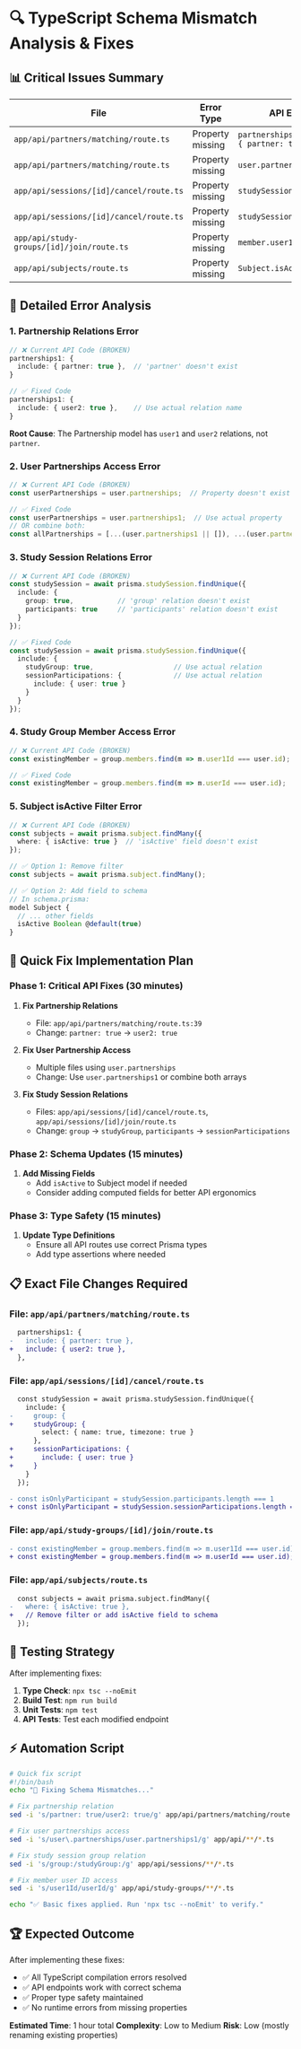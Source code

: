# 🔍 TypeScript Schema Mismatch Analysis & Fixes

## 📊 **Critical Issues Summary**

| File | Error Type | API Expects | Schema Has | Fix Required |
|------|------------|-------------|------------|--------------|
| `app/api/partners/matching/route.ts` | Property missing | `partnerships1: { include: { partner: true } }` | No `partner` relation | Change to `user2: true` |
| `app/api/partners/matching/route.ts` | Property missing | `user.partnerships` | `partnerships1[]` & `partnerships2[]` | Use `partnerships1` |
| `app/api/sessions/[id]/cancel/route.ts` | Property missing | `studySession.group` | No `group` relation | Add relation or use `studyGroup` |
| `app/api/sessions/[id]/cancel/route.ts` | Property missing | `studySession.participants` | `sessionParticipations[]` | Use `sessionParticipations` |
| `app/api/study-groups/[id]/join/route.ts` | Property missing | `member.user1Id` | `member.userId` | Use `userId` |
| `app/api/subjects/route.ts` | Property missing | `Subject.isActive` | No `isActive` field | Add to schema or remove filter |

## 🚨 **Detailed Error Analysis**

### 1. Partnership Relations Error
```typescript
// ❌ Current API Code (BROKEN)
partnerships1: {
  include: { partner: true },  // 'partner' doesn't exist
}

// ✅ Fixed Code
partnerships1: {
  include: { user2: true },    // Use actual relation name
}
```

**Root Cause**: The Partnership model has `user1` and `user2` relations, not `partner`.

### 2. User Partnerships Access Error
```typescript
// ❌ Current API Code (BROKEN)
const userPartnerships = user.partnerships;  // Property doesn't exist

// ✅ Fixed Code
const userPartnerships = user.partnerships1;  // Use actual property
// OR combine both:
const allPartnerships = [...(user.partnerships1 || []), ...(user.partnerships2 || [])];
```

### 3. Study Session Relations Error
```typescript
// ❌ Current API Code (BROKEN)
const studySession = await prisma.studySession.findUnique({
  include: { 
    group: true,           // 'group' relation doesn't exist
    participants: true     // 'participants' relation doesn't exist
  }
});

// ✅ Fixed Code
const studySession = await prisma.studySession.findUnique({
  include: { 
    studyGroup: true,                    // Use actual relation
    sessionParticipations: {             // Use actual relation
      include: { user: true }
    }
  }
});
```

### 4. Study Group Member Access Error
```typescript
// ❌ Current API Code (BROKEN)
const existingMember = group.members.find(m => m.user1Id === user.id);

// ✅ Fixed Code
const existingMember = group.members.find(m => m.userId === user.id);
```

### 5. Subject isActive Filter Error
```typescript
// ❌ Current API Code (BROKEN)
const subjects = await prisma.subject.findMany({
  where: { isActive: true }  // 'isActive' field doesn't exist
});

// ✅ Option 1: Remove filter
const subjects = await prisma.subject.findMany();

// ✅ Option 2: Add field to schema
// In schema.prisma:
model Subject {
  // ... other fields
  isActive Boolean @default(true)
}
```

## 🔧 **Quick Fix Implementation Plan**

### Phase 1: Critical API Fixes (30 minutes)
1. **Fix Partnership Relations**
   - File: `app/api/partners/matching/route.ts:39`
   - Change: `partner: true` → `user2: true`

2. **Fix User Partnership Access**
   - Multiple files using `user.partnerships`
   - Change: Use `user.partnerships1` or combine both arrays

3. **Fix Study Session Relations**
   - Files: `app/api/sessions/[id]/cancel/route.ts`, `app/api/sessions/[id]/join/route.ts`
   - Change: `group` → `studyGroup`, `participants` → `sessionParticipations`

### Phase 2: Schema Updates (15 minutes)
1. **Add Missing Fields**
   - Add `isActive` to Subject model if needed
   - Consider adding computed fields for better API ergonomics

### Phase 3: Type Safety (15 minutes)
1. **Update Type Definitions**
   - Ensure all API routes use correct Prisma types
   - Add type assertions where needed

## 📋 **Exact File Changes Required**

### File: `app/api/partners/matching/route.ts`
```diff
  partnerships1: {
-   include: { partner: true },
+   include: { user2: true },
  },
```

### File: `app/api/sessions/[id]/cancel/route.ts`
```diff
  const studySession = await prisma.studySession.findUnique({
    include: {
-     group: {
+     studyGroup: {
        select: { name: true, timezone: true }
      },
+     sessionParticipations: {
+       include: { user: true }
+     }
    }
  });

- const isOnlyParticipant = studySession.participants.length === 1
+ const isOnlyParticipant = studySession.sessionParticipations.length === 1
```

### File: `app/api/study-groups/[id]/join/route.ts`
```diff
- const existingMember = group.members.find(m => m.user1Id === user.id);
+ const existingMember = group.members.find(m => m.userId === user.id);
```

### File: `app/api/subjects/route.ts`
```diff
  const subjects = await prisma.subject.findMany({
-   where: { isActive: true },
+   // Remove filter or add isActive field to schema
  });
```

## 🎯 **Testing Strategy**

After implementing fixes:

1. **Type Check**: `npx tsc --noEmit`
2. **Build Test**: `npm run build`
3. **Unit Tests**: `npm test`
4. **API Tests**: Test each modified endpoint

## ⚡ **Automation Script**

```bash
# Quick fix script
#!/bin/bash
echo "🔧 Fixing Schema Mismatches..."

# Fix partnership relation
sed -i 's/partner: true/user2: true/g' app/api/partners/matching/route.ts

# Fix user partnerships access
sed -i 's/user\.partnerships/user.partnerships1/g' app/api/**/*.ts

# Fix study session group relation
sed -i 's/group:/studyGroup:/g' app/api/sessions/**/*.ts

# Fix member user ID access
sed -i 's/user1Id/userId/g' app/api/study-groups/**/*.ts

echo "✅ Basic fixes applied. Run 'npx tsc --noEmit' to verify."
```

## 🏆 **Expected Outcome**

After implementing these fixes:
- ✅ All TypeScript compilation errors resolved
- ✅ API endpoints work with correct schema
- ✅ Proper type safety maintained
- ✅ No runtime errors from missing properties

**Estimated Time**: 1 hour total
**Complexity**: Low to Medium
**Risk**: Low (mostly renaming existing properties)
